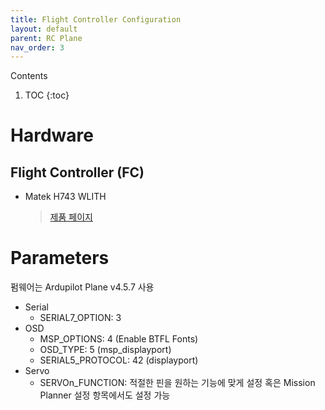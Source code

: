 ```yaml
---
title: Flight Controller Configuration
layout: default
parent: RC Plane
nav_order: 3
---
```


<!-- 목차 --->
Contents

1. TOC
{:toc}


# Hardware
## Flight Controller (FC)
- Matek H743 WLITH
  > [제품 페이지](https://www.mateksys.com/?portfolio=h743-wlite#tab-id-4)

# Parameters
펌웨어는 Ardupilot Plane v4.5.7 사용

- Serial
  - SERIAL7_OPTION: 3
- OSD
  - MSP_OPTIONS: 4 (Enable BTFL Fonts)
  - OSD_TYPE: 5 (msp_displayport)
  - SERIAL5_PROTOCOL: 42 (displayport)
- Servo
  - SERVOn_FUNCTION: 적절한 핀을 원하는 기능에 맞게 설정
    혹은 Mission Planner 설정 항목에서도 설정 가능